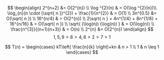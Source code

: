 $$
\begin{align}
2^{n+2} &= O(2^{n}) \\
\log ^{2}(n)  & = O(\log ^{2}(n))\\ 
\log_{n}(n \cdot (\sqrt{ n })^{2}) + \frac{1}{n^{2}}  & = O(1) \\
3n^{0.5} &= O(\sqrt{ n }) \\
16^{n/4} & = O(2^{n}) \\
2\sqrt{ n } + 4n^{1/4} + 8n^{1/8} + 16^{n/16} & = O(\sqrt{ n }) \\
\sqrt{ (\log(n)) (\log(n)) }  & = O(\log(n)) \\
\frac{n^{3}}{(n+1)(n+3)}  & = O(n) \\
2^{n} &= O(2^{n})
\end{align}
$$
$$
1,5,9 > 8 > 4,6 > 2 > 7 > 1
$$

$$
T(n) = \begin{cases}
kT\left( \frac{n}{k} \right)+kn  & n > 1 \\
1  & n \leq 1
\end{cases}
$$
